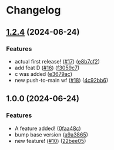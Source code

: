 # Changelog

## [1.2.4](https://github.com/omgNoes/ghaCrashCourse/compare/v1.0.0...v1.2.4) (2024-06-24)


### Features

* actual first release! ([#17](https://github.com/omgNoes/ghaCrashCourse/issues/17)) ([e8b7cf2](https://github.com/omgNoes/ghaCrashCourse/commit/e8b7cf28c637aac47b3c3923736d525e470177f6))
* add feat D ([#16](https://github.com/omgNoes/ghaCrashCourse/issues/16)) ([f3059c7](https://github.com/omgNoes/ghaCrashCourse/commit/f3059c738b2cd8e0f769de24a05005f37817207c))
* c was added ([e3679ac](https://github.com/omgNoes/ghaCrashCourse/commit/e3679ac26adb71dfd2521bc8073c29ace20ae6d0))
* new push-to-main wf ([#18](https://github.com/omgNoes/ghaCrashCourse/issues/18)) ([4c92bb6](https://github.com/omgNoes/ghaCrashCourse/commit/4c92bb68a8008db9028f97dd2f523af10ec7d3c9))

## 1.0.0 (2024-06-24)


### Features

* A feature added! ([0faa48c](https://github.com/omgNoes/ghaCrashCourse/commit/0faa48c914e000ff31c4285be356ce2bc5692c37))
* bump base version ([a9a3865](https://github.com/omgNoes/ghaCrashCourse/commit/a9a386555710750299e5445ba9f04f697255ace2))
* new feature! ([#10](https://github.com/omgNoes/ghaCrashCourse/issues/10)) ([22bee05](https://github.com/omgNoes/ghaCrashCourse/commit/22bee05ab0e5ae1937e6d9ecc5a2fcd8d4b42422))
